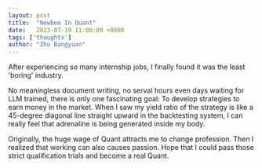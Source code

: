 ```yaml
---
layout: post
title:  "Newbee In Quant"
date:   2023-07-19 11:00:00 +0800
tags: ['thoughts']
author: "Zhu Bangyuan"
---
```


After experiencing so many internship jobs, I finally found it was the least 'boring' industry.<br>

No meaningless document writing, no serval hours even days waiting for LLM trained, there is only one fascinating goal: To develop strategies to earn money in the market. When I saw my yield ratio of the strategy is like a 45-degree diagonal line straight upward in the backtesting system, I can really feel that adrenaline is being generated inside my body.<br>

Originally, the huge wage of Quant attracts me to change profession. Then I realized that working can also causes passion. Hope that I could pass those strict qualification trials and become a real Quant.<br>